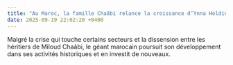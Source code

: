 ```yaml
---
title: "Au Maroc, la famille Chaâbi relance la croissance d’Ynna Holding sur fond de conflit familial"
date: 2025-09-19 22:02:20 +0400
---
```


Malgré la crise qui touche certains secteurs et la dissension entre les héritiers de Miloud Chaâbi, le géant marocain poursuit son développement dans ses activités historiques et en investit de nouveaux.
